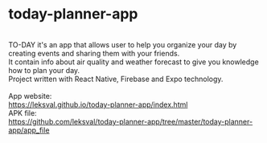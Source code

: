 # today-planner-app
<br> TO-DAY it's an app that allows user to help you organize your day by creating events and sharing them with your friends.<br>
It contain info about air quality and weather forecast to give you knowledge how to plan your day. <br>
Project written with React Native, Firebase and Expo technology.
<br><br>
App website: <br>
https://leksval.github.io/today-planner-app/index.html <br>
APK file: <br>
https://github.com/leksval/today-planner-app/tree/master/today-planner-app/app_file
